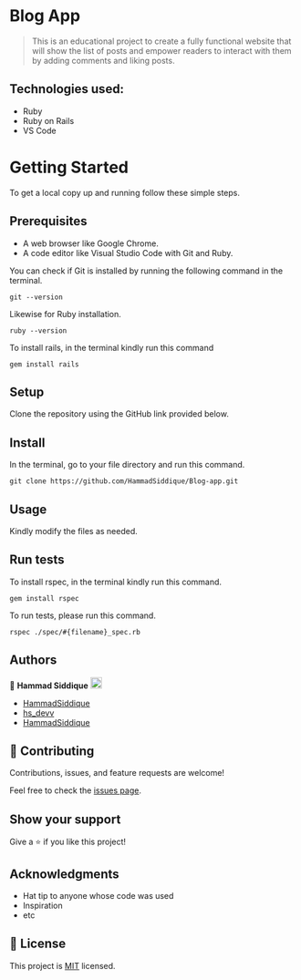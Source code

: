 # Blog App

> This is an educational project to create a fully functional website that will show the list of posts and empower readers to interact with them by adding comments and liking posts.

## Technologies used:

- Ruby
- Ruby on Rails
- VS Code

# Getting Started

To get a local copy up and running follow these simple steps.

## Prerequisites

- A web browser like Google Chrome.
- A code editor like Visual Studio Code with Git and Ruby.

You can check if Git is installed by running the following command in the terminal.

```
git --version
```

Likewise for Ruby installation.

```
ruby --version
```

To install rails, in the terminal kindly run this command

```
gem install rails
```

## Setup

Clone the repository using the GitHub link provided below.

## Install

In the terminal, go to your file directory and run this command.

```
git clone https://github.com/HammadSiddique/Blog-app.git
```

## Usage

Kindly modify the files as needed.

## Run tests

To install rspec, in the terminal kindly run this command.

```
gem install rspec
```

To run tests, please run this command.

```
rspec ./spec/#{filename}_spec.rb
```

## Authors

👤 **Hammad Siddique** <img src="https://emojis.slackmojis.com/emojis/images/1531849430/4246/blob-sunglasses.gif?1531849430" width="20"/>

- [HammadSiddique](https://github.com/HammadSiddique)
- [hs_devv](https://twitter.com/hs_devv)
- [HammadSiddique](https://www.linkedin.com/in/-hammadsiddique/)

## 🤝 Contributing

Contributions, issues, and feature requests are welcome!

Feel free to check the [issues page](../../issues/).

## Show your support

Give a ⭐️ if you like this project!

## Acknowledgments

- Hat tip to anyone whose code was used
- Inspiration
- etc

## 📝 License

This project is [MIT](./MIT.md) licensed.

